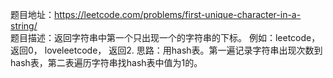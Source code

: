 题目地址：https://leetcode.com/problems/first-unique-character-in-a-string/  
题目描述：返回字符串中第一个只出现一个的字符串的下标。
例如：leetcode，返回0， loveleetcode， 返回2.
思路：用hash表。第一遍记录字符串出现次数到hash表，第二表遍历字符串找hash表中值为1的。

